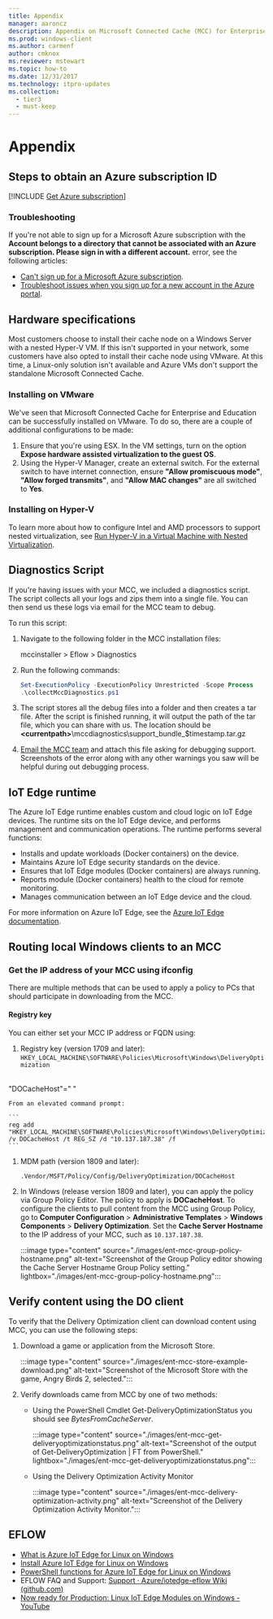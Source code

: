 ```yaml
---
title: Appendix
manager: aaroncz
description: Appendix on Microsoft Connected Cache (MCC) for Enterprise and Education.
ms.prod: windows-client
ms.author: carmenf
author: cmknox
ms.reviewer: mstewart
ms.topic: how-to
ms.date: 12/31/2017
ms.technology: itpro-updates
ms.collection:
  - tier3
  - must-keep
---
```


# Appendix

## Steps to obtain an Azure subscription ID

<!--Using include file, get-azure-subscription.md, do/mcc-isp.md for shared content-->
[!INCLUDE [Get Azure subscription](includes/get-azure-subscription.md)]

### Troubleshooting

If you're not able to sign up for a Microsoft Azure subscription with the **Account belongs to a directory that cannot be associated with an Azure subscription. Please sign in with a different account.** error, see the following articles:
- [Can't sign up for a Microsoft Azure subscription](/troubleshoot/azure/general/cannot-sign-up-subscription). 
- [Troubleshoot issues when you sign up for a new account in the Azure portal](/azure/cost-management-billing/manage/troubleshoot-azure-sign-up).

## Hardware specifications

Most customers choose to install their cache node on a Windows Server with a nested Hyper-V VM. If this isn't supported in your network, some customers have also opted to install their cache node using VMware. At this time, a Linux-only solution isn't available and Azure VMs don't support the standalone Microsoft Connected Cache.

### Installing on VMware

We've seen that Microsoft Connected Cache for Enterprise and Education can be successfully installed on VMware. To do so, there are a couple of additional configurations to be made:

1. Ensure that you're using ESX. In the VM settings, turn on the option **Expose hardware assisted virtualization to the guest OS**.
1. Using the Hyper-V Manager, create an external switch. For the external switch to have internet connection, ensure **"Allow promiscuous mode"**, **"Allow forged transmits"**, and **"Allow MAC changes"** are all switched to **Yes**.

### Installing on Hyper-V

To learn more about how to configure Intel and AMD processors to support nested virtualization, see [Run Hyper-V in a Virtual Machine with Nested Virtualization](/virtualization/hyper-v-on-windows/user-guide/nested-virtualization).

## Diagnostics Script

If you're having issues with your MCC, we included a diagnostics script. The script collects all your logs and zips them into a single file. You can then send us these logs via email for the MCC team to debug.

To run this script:

1. Navigate to the following folder in the MCC installation files:

    mccinstaller > Eflow > Diagnostics

1. Run the following commands:

   ```powershell
   Set-ExecutionPolicy -ExecutionPolicy Unrestricted -Scope Process
   .\collectMccDiagnostics.ps1
   ```

1. The script stores all the debug files into a folder and then creates a tar file. After the script is finished running, it will output the path of the tar file, which you can share with us. The location should be **\<currentpath\>**\mccdiagnostics\support_bundle_\$timestamp.tar.gz

1. [Email the MCC team](mailto:mccforenterprise@microsoft.com?subject=Debugging%20Help%20Needed%20for%20MCC%20for%20Enterprise) and attach this file asking for debugging support. Screenshots of the error along with any other warnings you saw will be helpful during out debugging process.

## IoT Edge runtime

The Azure IoT Edge runtime enables custom and cloud logic on IoT Edge devices.
The runtime sits on the IoT Edge device, and performs management and
communication operations. The runtime performs several functions:

- Installs and update workloads (Docker containers) on the device.
- Maintains Azure IoT Edge security standards on the device.
- Ensures that IoT Edge modules (Docker containers) are always running.
- Reports module (Docker containers) health to the cloud for remote monitoring.
- Manages communication between an IoT Edge device and the cloud.

For more information on Azure IoT Edge, see the [Azure IoT Edge documentation](/azure/iot-edge/about-iot-edge).

## Routing local Windows clients to an MCC

### Get the IP address of your MCC using ifconfig

There are multiple methods that can be used to apply a policy to PCs that should participate in downloading from the MCC.

#### Registry key

You can either set your MCC IP address or FQDN using:

1.  Registry key (version 1709 and later):  
    `HKEY_LOCAL_MACHINE\SOFTWARE\Policies\Microsoft\Windows\DeliveryOptimization`
</br>
    "DOCacheHost"=" "  
    
    From an elevated command prompt:

    ```
    reg add "HKEY_LOCAL_MACHINE\SOFTWARE\Policies\Microsoft\Windows\DeliveryOptimization" /v DOCacheHost /t REG_SZ /d "10.137.187.38" /f
    ```

1. MDM path (version 1809 and later):

    `.Vendor/MSFT/Policy/Config/DeliveryOptimization/DOCacheHost`

1. In Windows (release version 1809 and later), you can apply the policy via Group Policy Editor. The policy to apply is **DOCacheHost**. To configure the clients to pull content from the MCC using Group Policy, go to **Computer Configuration** > **Administrative Templates** > **Windows Components** > **Delivery Optimization**. Set the **Cache Server Hostname** to the IP address of your MCC, such as `10.137.187.38`.

   :::image type="content" source="./images/ent-mcc-group-policy-hostname.png" alt-text="Screenshot of the Group Policy editor showing the Cache Server Hostname Group Policy setting." lightbox="./images/ent-mcc-group-policy-hostname.png":::


## Verify content using the DO client

To verify that the Delivery Optimization client can download content using MCC, you can use the following steps:

1. Download a game or application from the Microsoft Store.

   :::image type="content" source="./images/ent-mcc-store-example-download.png" alt-text="Screenshot of the Microsoft Store with the game, Angry Birds 2, selected.":::


1. Verify downloads came from MCC by one of two methods:

    - Using the PowerShell Cmdlet Get-DeliveryOptimizationStatus you should see *BytesFromCacheServer*.

      :::image type="content" source="./images/ent-mcc-get-deliveryoptimizationstatus.png" alt-text="Screenshot of the output of Get-DeliveryOptimization | FT from PowerShell." lightbox="./images/ent-mcc-get-deliveryoptimizationstatus.png":::

    - Using the Delivery Optimization Activity Monitor
    
      :::image type="content" source="./images/ent-mcc-delivery-optimization-activity.png" alt-text="Screenshot of the Delivery Optimization Activity Monitor.":::

## EFLOW

- [What is Azure IoT Edge for Linux on Windows](/azure/iot-edge/iot-edge-for-linux-on-windows)
- [Install Azure IoT Edge for Linux on Windows](/azure/iot-edge/how-to-provision-single-device-linux-on-windows-symmetric#install-iot-edge)
- [PowerShell functions for Azure IoT Edge for Linux on Windows](/azure/iot-edge/reference-iot-edge-for-linux-on-windows-functions)
- EFLOW FAQ and Support: [Support · Azure/iotedge-eflow Wiki (github.com)](https://github.com/Azure/iotedge-eflow/wiki/Support#how-can-i-apply-updates-to-eflow)
- [Now ready for Production: Linux IoT Edge Modules on Windows - YouTube](https://www.youtube.com/watch?v=pgqVCg6cxVU&ab_channel=MicrosoftIoTDevelopers)